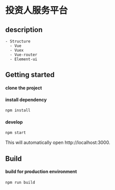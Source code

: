 # 投资人服务平台
## description
```
- Structure
  - Vue
  - Vuex
  - Vue-router
  - Element-ui

```


## Getting started

#### clone the project

#### install dependency
```bash
npm install
```

#### develop
```bash
npm start
```

This will automatically open http://localhost:3000.

## Build

#### build for production environment
```bash
npm run build
```
